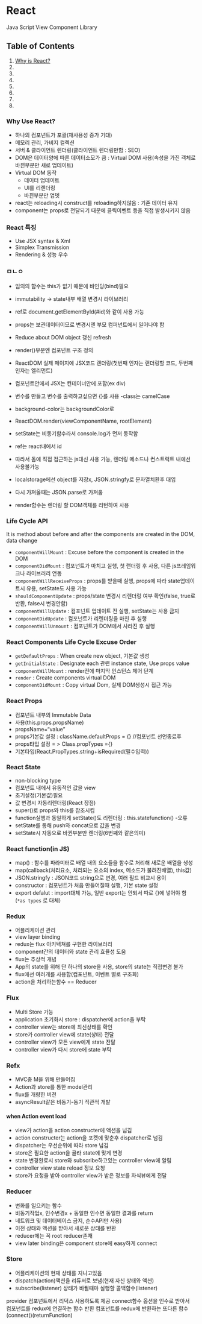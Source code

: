 # React
Java Script View Component Library


## Table of Contents

1. [Why is React?](#What-is-React?)
1. [](#)
1. [](#)
1. [](#)
1. [](#)
1. [](#)
1. [](#)
1. [](#)


### Why Use React?

- 하나의 컴포넌트가 포괄(재사용성 증가 기대)
- 메모리 관리, 가비지 컬렉션
- 서버 & 클라이언트 렌더링(클라이언트 렌더링만함 : SEO)
- DOM은 데이터양에 따른 데이터소모가 큼 : Virtual DOM 사용(속성을 가진 객체로 바뀐부분만 새로 업데이트)
- Virtual DOM 동작
    - 데이터 업데이트
    - UI를 리렌더링
    - 바뀐부분만 업뎃
- react는 reloading시 construct를 reloading하지않음 : 기존 데이터 유지
- component는 props로 전달되기 때문에 클릭이벤트 등을 직접 발생시키지 않음


### React 특징

- Use JSX syntax & Xml
- Simplex Transmission
- Rendering & 성능 우수


### ㅁㄴㅇ
- 임의의 함수는 this가 없기 때문에 바인딩(bind)필요
- immutability -> state내부 배열 변경시 라이브러리
- ref로 document.getElementById(#id)와 같이 사용 가능
- props는 보관데이터이므로 변경시엔 부모 컴퍼넌트에서 일어나야 함
- Reduce about DOM object 갱신 refresh

- render()부분엔 컴포넌트 구조 정의
- ReactDOM 실제 페이지에 JSX코드 렌더링(첫번째 인자는 랜더링할 코드, 두번째 인자는 엘리먼트)
- 컴포넌트안에서 JSX는 컨테이너안에 포함(ex div)
- 변수를 만들고 변수를 출력하고싶으면 {}를 사용
-class는 camelCase
- background-color는 backgroundColor로
- ReactDOM.render(viewComponentName, rootElement)
- setState는 비동기함수라서 console.log가 먼저 동작함
- ref는 react내에서 id
- 따라서 돔에 직접 접근하는 js대신 사용 가능, 렌더링 메소드나 컨스트럭트 내에선 사용불가능
- localstorage에선 object를 저장x, JSON.stringfy로 문자열치환후 대입
- 다시 가져올때는 JSON.parse로 가져옴
- render함수는 렌더링 할 DOM객체를 리턴하여 사용


### Life Cycle API
It is method about before and after the components are created in the DOM, data change

- `componentWillMount` : Excuse before the component is created in the DOM
- `componentDidMount` : 컴포넌트가 마치고 실행, 첫 랜더링 후 사용, 다른 js프레임워크나 라이브러리 연동
- `componentWillReceiveProps` : props를 받을때 실행, props에 따라 state업데이트시 유용, setState도 사용 가능
- `shouldComponentUpdate` : props/state 변경시 리렌더링 여부 확인(false, true로 반환, false시 변경안함)
- `componentWillUpdate` : 컴포넌트 업데이트 전 실행, setState는 사용 금지
- `componentDidUpdate` : 컴포넌트가 리렌더링을 마친 후 실행
- `componentWillUnmount` : 컴포넌트가 DOM에서 사라진 후 실행


### React Components Life Cycle Excuse Order

- `getDefaultProps` : When create new object, 기본값 생성
- `getInitialState` : Designate each 관련 instance state, Use props value
- `componentWillMount` : render전에 마지막 인스턴스 제어 단계
- `render` : Create components virtual DOM
- `componentDidMount` : Copy virtual Dom, 실제 DOM생성시 접근 가능


### React Props

- 컴포넌트 내부의 Immutable Data
- 사용(this.props.propsName)
- propsName=“value”
- props기본값 설정 : className.defaultProps = {} //컴포넌트 선언종료후
- props타입 설정 = > Class.propTypes ={}
- 기본타입(React.PropTypes.string+isRequired(필수입력))


### React State

- non-blocking type
- 컴포넌트 내에서 유동적인 값을 view
- 초기설정(기본값)필요
- 값 변경시 자동리렌더링(React 장점)
- super()로 props와 this를 참조시킴
- function실행과 동일하게 setState()도 리렌더링 : this.statefunction() -오류
- setState를 통해 push와 concat으로 값을 변경
- setState시 자동으로 바뀐부분만 렌더링(6번째와 같은의미)


### React function(in JS)

- map() : 함수를 파라미터로 배열 내의 요소들을 함수로 처리해 새로운 배열을 생성
- map(callback(처리요소, 처리되는 요소의 index, 메소드가 불려진배열), this값)
- JSON.stringfy : JSON코드 string으로 변경, 여러 필드 비교시 용이
- constructor : 컴포넌트가 처음 만들어질때 실행, 기본 state 설정
- export defalut : import대체 가능, 일반 export는 안되서 따로 {}에 넣어야 함 (`*as types` 로 대체)


### Redux

- 어플리케이션 관리
- view layer binding
- redux는 flux 아키텍쳐를 구현한 라이브러리
- component간의 데이터와 state 관리 효율성 도움
- flux는 추상적 개념
- App의 state를 위해 단 하나의 store을 사용, store의 state는 직접변경 불가
- flux에선 여러개를 사용함(컴포넌트, 이벤트 별로 구조화)
- action을 처리하는함수 == Reducer


### Flux

- Multi Store 가능
- application 초기화시 store : dispatcher에 action을 부탁
- controller view는 store에 최신상태를 확인
- store가 controller view에 state(상태) 전달
- controller view가 모든 view에게 state 전달
- controller view가 다시 store에 state 부탁


### Refx

- MVC중 M을 위해 만들어짐
- Action과 store를 통한 model관리
- flux를 개량한 버전
- asyncResult같은 비동기-동기 직관적 개발


#### when Action event load

- view가 action을 action constructer에 액션을 넘김
- action constructer는 action을 포켓에 맞춘후 dispatcher로 넘김
- dispatcher는 우선순위에 따라 store 넘김
- store은 필요한 action을 골라 state에 맞게 변경
- state 변경완료시 store와 subscribe하고있는 controller view에 알림
- controller view state reload 정보 요청
- store가 요청을 받아 controller view가 받은 정보를 자식뷰에게 전달


### Reducer

- 변화를 일으키는 함수
- 비동기작업x, 인수변경x + 동일한 인수면 동일한 결과를 return
- 네트워크 및 데이터베이스 금지, 순수API만 사용)
- 이전 상태와 액션을 받아서 새로운 상태를 반환
- reducer에는 꼭 root reducer촌재
- view later binding은 component store에 easy하게 connect


### Store

- 어플리케이션의 현재 상태를 지니고있음
- dispatch(action)액션을 리듀서로 보냄(현재 자신 상태와 액션)
- subscribe(listener) 상태가 바뀔때마 실행할 콜백함수(listener)


provider 컴포넌트에서 리덕스 사용하도록 제공
connect함수 옵션을 인수로 받아서 컴포넌트를 redux에 연결하는 함수 반환
컴포넌트를 redux에 반환하는 또다른 함수(connect()(returnFunction)
